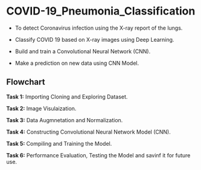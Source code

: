 # COVID-19_Pneumonia_Classification #

* To detect Coronavirus infection using the X-ray report of the lungs.

* Classify COVID 19 based on X-ray images using Deep Learning.

* Build and train a Convolutional Neural Network (CNN).

* Make a prediction on new data using CNN Model.

## Flowchart ##

**Task 1:** Importing Cloning and Exploring Dataset.

**Task 2:** Image Visulaization.

**Task 3:** Data Augmnetation and Normalization.

**Task 4:** Constructing Convolutional Neural Network Model (CNN).

**Task 5:** Compiling and Training the Model.

**Task 6:** Performance Evaluation, Testing the Model and savinf it for future use.






